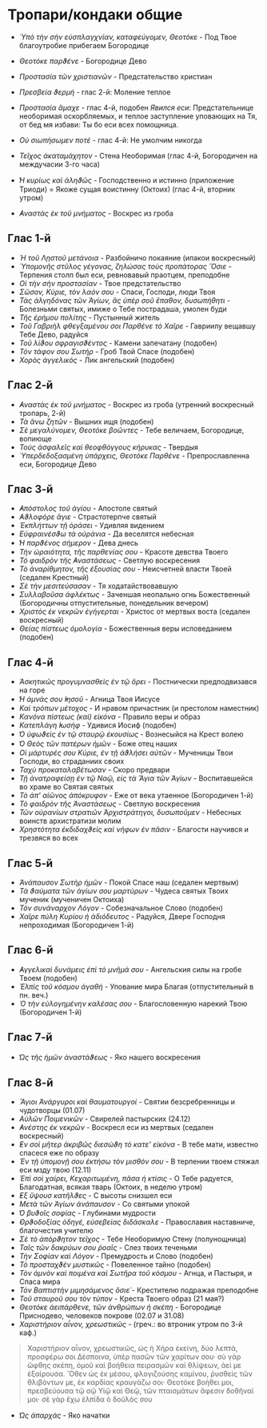 
# Тропари/кондаки общие

- *Ὑπὸ τὴν σὴν εὐσπλαγχνίαν, καταφεύγομεν, Θεοτόκε* - Под Твое благоутробие прибегаем Богородице
- *Θεοτόκε παρϑένε* - Богородице Дево
- *Προστασία τῶν χριστιανῶν* - Предстательство христиан
- *Πρεσβεία ϑερμή* - глас 2-й: Моление теплое
- *Προστασία ἄμαχε* - глас 4-й, подобен *Явился еси*: Предстательнице необоримая оскорбляемых, и теплое 
заступление уповающих на Тя, от бед мя избави: Ты бо еси всех помощница.
- *Οὐ σιωπήσωμεν ποτέ* - глас 4-й: Не умолчим никогда
- *Τεῖχος ἀκαταμάχητον* - Стена Необоримая (глас 4-й, Богородичен на междучасии 3-го часа)
- *̔Η κυρίως καὶ ἀληϑῶς* - Господственно и истинно (приложение Триоди) = Якоже сущая воистинну (Октоих) (глас 4-й, вторник утром)

- *̓Αναστὰς ἐκ τοῦ μνήματος* - Воскрес из гроба

## Глас 1-й

- *Ἡ τοῦ Λῃστοῦ μετάνοια* - Разбойничо покаяние (ипакои воскресный)
- *Ὑπομονῆς στῦλος γέγονας, ζηλώσας τοὺς προπάτορας Ὅσιε* - Терпения столп был еси, ревновавый праотцем, преподобне
- *Οἱ τὴν σὴν προστασίαν* - Твое предстательство
- *Σῶσον, Κύριε, τὸν λαόν σου* - Спаси, Господи, люди Твоя
- *Τὰς ἀλγηδόνας τῶν Ἁγίων, ἃς ὑπὲρ σοῦ ἔπαθον, δυσωπήθητι* - Болезньми святых, имиже о Тебе пострадаша, умолен буди
- *Τῆς ἐρήμου πολίτης* - Пустынный житель
- *Τοῦ Γαβριὴλ φθεγξαμένου σοι Παρθένε τὸ Χαῖρε* - Гавриилу вещавшу Тебе Дево, радуйся
- *Τοῦ λίϑου σφραγισϑέντος* - Камени запечатану (подобен)
- *Τὸν τάφον σου Σωτήρ* - Гроб Твой Спасе (подобен)
- *Χορὸς ἀγγελικός* - Лик ангельский (подобен)

## Глас 2-й

- *̓Αναστὰς ἐκ τοῦ μνήματος* - Воскрес из гроба (утренний воскресный тропарь, 2-й)
- *Τὰ ἄνω ζητῶν* - Вышних ищя (подобен)
- *Σὲ μεγαλύνομεν, Θεοτόκε βοῶντες* - Тебе величаем, Богородице, вопиюще
- *Τοὺς ἀσφαλεῖς καὶ θεοφθόγγους κήρυκας* - Твердыя
- *Ὑπερδεδοξασμένη ὑπάρχεις, Θεοτόκε Παρθένε* - Препрославленна еси, Богородице Дево

## Глас 3-й

- *̓Απόστολος τοῦ ἁγίου* - Апостоле святый
- *̓Αϑλοφόρε ἅγιε* - Страстотерпче святый
- *Ἐκπλήττων τῇ ὁράσει* - Удивляя видением
- *Εὐφραινέσϑω τὰ οὐράνια* - Да веселятся небесная
- *̔Η παρϑένος σήμερον* - Дева днесь
- *Τὴν ὡραιότητα, τῆς παρθενίας σου* - Красоте девства Твоего
- *Τὸ φαιδρὸν τῆς ̓Αναστάσεως* - Светлую воскресения
- *Τὸ ἀναρίθμητον, τῆς ἐξουσίας σου* - Неисчетней власти Твоей (седален Крестный)
- *Σὲ τὴν μεσιτεύσασαν* - Тя ходатайствовавшую
- *Συλλαβοῦσα ἀφλέκτως* - Заченшая неопально огнь Божественный (Богородичны отпустительные, понедельник вечером)
- *Χριστὸς ἐκ νεκρῶν ἐγήγερται* - Христос от мертвых воста (седален воскресный)
- *Θείας πίστεως ὁμολογία* - Божественныя веры исповеданием (подобен)

## Глас 4-й

- *Ἀσκητικῶς προγυμνασθεὶς ἐν τῷ ὄρει* - Постнически предподвизався на горе
- *̔Η ἀμνάς σου ̓Ιησοῦ* - Агница Твоя Иисусе
- *Καὶ τρόπων μέτοχος* - И нравом причастник (и престолом наместник)
- *Κανόνα πίστεως (καὶ) εἰκόνα* - Правило веры и образ
- *Κατεπλάγη ̓Ιωσήφ* - Удивися Иосиф (подобен)
- *̔Ο ὑφωϑεὶς ἐν τῷ σταυρῷ ἐκουσίως* - Вознесыйся на Крест волею
- *̔Ο Θεὸς τῶν πατέρων ἡμῶν* - Боже отец наших
- *Οἱ μάρτυρές σου Κύριε, ἐν τῇ ἀϑλήσει αὐτῶν* - Мученицы Твои Господи, во страданиих своих
- *Ταχὺ προκαταλαβέτωσαν* - Скоро предвари
- *Τῇ ἀνατραφείσῃ ἐν τῷ Ναῷ, εἰς τὰ Ἅγια τῶν Ἁγίων* - Воспитавшейся во храме во Святая святых
- *Τὸ ἀπ' αἰῶνος ἀπόκρυφον* - Еже от века утаенное (Богородичен 1-й)
- *Τὸ φαιδρὸν τῆς Ἀναστάσεως* - Светлую воскресения
- *Τῶν οὐρανίων στρατιῶν Ἀρχιστράτηγοι, δυσωποῦμεν* - Небесных воинств архистратизи молим
- *Χρηστότητα ἐκδιδαχϑεὶς καὶ νήφων ἐν πᾶσιν* - Благости научився и трезвяся во всех

## Глас 5-й

- *Ἀνάπαυσον Σωτὴρ ἡμῶν* - Покой Спасе наш (седален мертвым)
- *Τὰ ϑαύματα τῶν ἁγίων σου μαρτύρων* - Чудеса святых Твоих мученик (мученичен Октоиха)
- *Τὸν συνάναρχον Λόγον* - Собезначальное Слово (подобен)
- *Χαῖρε πύλη Κυρίου ἡ ἀδιόδευτος* - Радуйся, Двере Господня непроходимая (Богородичен 1-й)

## Глас 6-й

- *̓Αγγελικαὶ δυνάμεις ἐπὶ τὸ μνῆμά σου* - Ангельския силы на гробе Твоем (подобен)
- *Ἐλπὶς τοῦ κόσμου ἀγαθή* - Упование мира Благая (отпустительный в пн. веч.)
- *Ὁ τὴν εὐλογημένην καλέσας σου* - Благословенную нарекий Твою (Богородичен 1-й)

## Глас 7-й

- *̔Ως τῆς ἡμῶν ἀναστάϑεως* - Яко нашего воскресения

## Глас 8-й

- *Ἅγιοι Ἀνάργυροι καὶ θαυματουργοί* - Святии безсребренницы и чудотворцы (01.07)
- *Αὐλῶν Ποιμενικῶν* - Свирелей пастырских (24.12)
- *̓Ανέστης ἐκ νεκρῶν* - Воскресл еси из мертвых (седален воскресный) 
- *̓Εν σοὶ μῆτερ ἀκριβῶς διεσώϑη τὸ κατε' εἰκόνα* - В тебе мати, известно спасеся еже по образу
- *Ἐν τῇ ὑπομονῇ σου ἐκτήσω τὸν μισθόν σου* - В терпении твоем стяжал еси мзду твою (12.11)
- *Ἐπὶ σοὶ χαίρει, Κεχαριτωμένη, πᾶσα ἡ κτίσις* - О Тебе радуется, Благодатная, всякая тварь (Октоих, в неделю утром)
- *̓Εξ ὔψουσ κατῆλϑες* - С высоты снизшел еси
- *Μετὰ τῶν Ἁγίων ἀνάπαυσον* - Со святыми упокой
- *̔Ο βυϑοῖς σοφίας* - Глубинами мудрости
- *̓Ορϑοδοξίας ὁδηγέ, εὐσεβείας διδάσκαλε* - Православия наставниче, благочестия учителю
- *Σὲ τὸ ἀπόρϑητον τεῖχος* - Тебе Необоримую Стену (полунощница)
- *Ταῖς τῶν δακρύων σου ῥοαῖς* - Слез твоих теченьми
- *Τὴν Σοφίαν καὶ Λόγον* - Премудрость и Слово (подобен)
- *Τὸ προσταχϑέν μυστικῶς* - Повеленное тайно (подобен)
- *Τὸν ἀμνὸν καὶ ποιμένα καὶ Σωτῆρα τοῦ κόσμου* - Агнца, и Пастыря, и Спаса мира
- *Τὸν Βαπτιστὴν μιμησάμενος ὅσιε̇* - Крестителю подражая преподобне
- *Τοῦ σταυροῦ σου τὸν τύπον* - Креста Твоего образ (21 мая?)
- *Θεοτόκε ἀειπάρθενε, τῶν ἀνθρώπων ἡ σκέπη* - Богородице Приснодево, человеков покрове (02.07 и 31.08)
- *Χαριστήριον αἶνον, χρεωστικῶς* - (греч.: во втроник утром по 3-й каф.)
> Χαριστήριον αἶνον, χρεωστικῶς, ὡς ἡ Χήρα ἐκείνη, δύο λεπτά, προσφέρω σοι Δέσποινα, ὑπὲρ πασῶν 
> τῶν χαρίτων σου· σὺ γὰρ ὤφθης σκέπη, ὁμοῦ καὶ βοήθεια πειρασμῶν καὶ θλίψεων, ἀεί με ἐξαίρουσα.
>  Ὅθεν ὡς ἐκ μέσου, φλογιζούσης καμίνου, ῥυσθεὶς τῶν θλιβόντων με, ἐκ καρδίας κραυγάζω σοι· 
> Θεοτόκε βοήθει μοι, πρεσβεύουσα τῷ σῷ Υἱῷ καὶ Θεῷ, τῶν πταισμάτων ἄφεσιν δοθῆναί μοι· 
> σὲ γὰρ ἔχω ἐλπίδα ὁ δοῦλός σου
- *̔Ως ἀπαρχάς* - Яко начатки